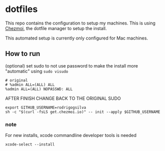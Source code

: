 # dotfiles

This repo contains the configuration to setup my machines. This is using [Chezmoi](https://chezmoi.io), the dotfile manager to setup the install.

This automated setup is currently only configured for Mac machines.

## How to run

(optional) set sudo to not use password to make the install more "automatic" using ```sudo visudo```

```shell
# original
# %admin ALL=(ALL) ALL
%admin ALL=(ALL) NOPASSWD: ALL
```

AFTER FINISH CHANGE BACK TO THE ORIGINAL SUDO

```shell
export GITHUB_USERNAME=rodrigogsilva
sh -c "$(curl -fsLS get.chezmoi.io)" -- init --apply $GITHUB_USERNAME
```

### note

For new installs, xcode commandline developer tools is needed

```shell
xcode-select --install
```
